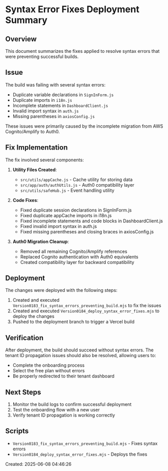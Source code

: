 # Syntax Error Fixes Deployment Summary

## Overview

This document summarizes the fixes applied to resolve syntax errors that were preventing successful builds.

## Issue

The build was failing with several syntax errors:

- Duplicate variable declarations in `SignInForm.js`
- Duplicate imports in `i18n.js`
- Incomplete statements in `DashboardClient.js`
- Invalid import syntax in `auth.js`
- Missing parentheses in `axiosConfig.js`

These issues were primarily caused by the incomplete migration from AWS Cognito/Amplify to Auth0.

## Fix Implementation

The fix involved several components:

1. **Utility Files Created**:
   - `src/utils/appCache.js` - Cache utility for storing data
   - `src/app/auth/authUtils.js` - Auth0 compatibility layer
   - `src/utils/safeHub.js` - Event handling utility

2. **Code Fixes**:
   - Fixed duplicate session declarations in SignInForm.js
   - Fixed duplicate appCache imports in i18n.js
   - Fixed incomplete statements and code blocks in DashboardClient.js
   - Fixed invalid import syntax in auth.js
   - Fixed missing parentheses and closing braces in axiosConfig.js

3. **Auth0 Migration Cleanup**:
   - Removed all remaining Cognito/Amplify references
   - Replaced Cognito authentication with Auth0 equivalents
   - Created compatibility layer for backward compatibility

## Deployment

The changes were deployed with the following steps:

1. Created and executed `Version0183_fix_syntax_errors_preventing_build.mjs` to fix the issues
2. Created and executed `Version0184_deploy_syntax_error_fixes.mjs` to deploy the changes
3. Pushed to the deployment branch to trigger a Vercel build

## Verification

After deployment, the build should succeed without syntax errors. The tenant ID propagation issues should also be resolved, allowing users to:

- Complete the onboarding process
- Select the free plan without errors
- Be properly redirected to their tenant dashboard

## Next Steps

1. Monitor the build logs to confirm successful deployment
2. Test the onboarding flow with a new user
3. Verify tenant ID propagation is working correctly

## Scripts

- `Version0183_fix_syntax_errors_preventing_build.mjs` - Fixes syntax errors
- `Version0184_deploy_syntax_error_fixes.mjs` - Deploys the fixes

Created: 2025-06-08 04:46:26
